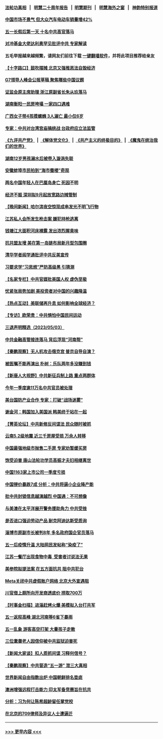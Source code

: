 #### [法轮功真相](https://github.com/gfw-breaker/truth/blob/master/README.md?t=0) &nbsp;&nbsp;|&nbsp;&nbsp; [明慧二十周年报告](https://github.com/gfw-breaker/mh-reports/blob/master/README.md?t=0) &nbsp;&nbsp;|&nbsp;&nbsp;[明慧期刊](https://github.com/gfw-breaker/mh-qikan) &nbsp;&nbsp;|&nbsp;&nbsp; [明慧海外之窗](https://github.com/gfw-breaker/mh-news/blob/master/README.md?t=0) &nbsp;&nbsp;|&nbsp;&nbsp; [神韵特别报道](https://github.com/gfw-breaker/mh-news/blob/master/shenyun.md?t=0)
#### [中国市场不景气 但大众汽车电动车销量增42%](../pages/nsc413/n13988240.md?t=05050343) 
#### [五一长假后第一天 十名中共高官落马](../pages/nsc413/n13988013.md?t=05050343) 
#### [对冲基金大佬达利奥罕见批评中共 专家解读](../pages/nsc413/n13988020.md?t=05050343) 
#### 五毛举报越来越频繁，请网友们前往下载 [一键翻墙软件](https://github.com/gfw-breaker/ssr-accounts)，并将此项目推荐给亲友
#### [【十字路口】鼓吹摆摊 北京又强推恶法自毁经济](../pages/nsc413/n13988125.md?t=05050343) 
#### [G7领导人峰会公报草稿 聚焦哪些中国议题](../pages/nsc413/n13988218.md?t=05050343) 
#### [证监会原主席助理 浙江原副省长朱从玖落马](../pages/nsc413/n13988012.md?t=05050343) 
#### [湖南衡阳一民房垮塌 一家四口遇难](../pages/nsc413/n13988096.md?t=05050343) 
#### [广西女子带4孩摸螺蛳 3人溺亡 最小仅6岁](../pages/nsc413/n13988062.md?t=05050343) 
#### [专家：中共对台湾宫庙搞统战 台政府应立法监管](../pages/nsc413/n13987739.md?t=05050343) 
#### [《九评共产党》](https://github.com/begood0513/9ping.md/blob/master/README.md) &nbsp;|&nbsp; [《解体党文化》](../../../../jtdwh.md/blob/master/README.md)  &nbsp;|&nbsp; [《共产主义的终极目的》](../../../../gczydzjmd.md/blob/master/README.md) &nbsp;|&nbsp; [《魔鬼在统治我们的世界》](../../../../mgztzwmdsj.md/blob/master/README.md) 
#### [湖南12岁男孩溺水后被卷入漩涡失联](../pages/nsc413/n13988014.md?t=05050343) 
#### [安徽蚌埠市民拍到“海市蜃楼”奇观](../pages/nsc413/n13988051.md?t=05050343) 
#### [两名中国年轻人在巴厘岛身亡 死因不明](../pages/nsc413/n13988048.md?t=05050343) 
#### [经济不振 深圳拟9月起放宽路边摊管制](../pages/nsc413/n13987951.md?t=05050343) 
#### [【晚间新闻】哈尔滨夜空惊现成串发光不明飞行物](../pages/nsc413/n13987933.md?t=05050343) 
#### [江苏私人会所发生枪击案 嫌犯持枪逃离](../pages/nsc413/n13987911.md?t=05050343) 
#### [钱塘江大面积河床裸露 发出浓烈腥臭味](../pages/nsc413/n13987840.md?t=05050343) 
#### [抗共盟友增 美在第一岛链布局新月型包围圈](../pages/nsc413/n13987651.md?t=05050343) 
#### [清华学者阎学通批评中共反美宣传](../pages/nsc413/n13987668.md?t=05050343) 
#### [习要求学“习思想”严防高级黑  引猜测](../pages/nsc413/n13986919.md?t=05050343) 
#### [【名家专栏】中共官媒批美国人权 虚伪至极](../pages/nsc413/n13986615.md?t=05050343) 
#### [忧紧张局势加剧 美投资者对中国的兴趣降温](../pages/nsc413/n13987377.md?t=05050343) 
#### [【热点互动】美联储再升息 如何影响全球经济？](../pages/nsc413/n13987595.md?t=05050343) 
#### [【专访】欧荣贵：中共惧怕中国民间运动](../pages/nsc413/n13987518.md?t=05050343) 
#### [三退声明精选（2023/05/03）](../pages/nsc413/n13987685.md?t=05050343) 
#### [中共金融高管接连落马 背后浮现“河南帮”](../pages/nsc413/n13987585.md?t=05050343) 
#### [【秦鹏观察】无人机攻击俄克宫 普京自导自演？](../pages/nsc413/n13987577.md?t=05050343) 
#### [被医嘱不能再演出 朴树：乐队两年多没赚到钱](../pages/nsc413/n13987479.md?t=05050343) 
#### [【新唐人大视野】中共新征兵制上路 重点两群体](../pages/nsc413/n13987415.md?t=05050343) 
#### [今年一季度逾11万名中共官员被处理](../pages/nsc413/n13987580.md?t=05050343) 
#### [美台国防产业合作 专家：打破“战场迷雾”](../pages/nsc413/n13987469.md?t=05050343) 
#### [谢金河：韩国加入美国派 韩美终于站在一起](../pages/nsc413/n13987185.md?t=05050343) 
#### [【菁英论坛】中共新修反间谍法 民众随时被抓](../pages/nsc413/n13987511.md?t=05050343) 
#### [云南5.2级地震 近三千房屋受损 万余人转移](../pages/nsc413/n13987485.md?t=05050343) 
#### [中国最强地级市抛售二手房 专家劝暂缓买房](../pages/nsc413/n13987491.md?t=05050343) 
#### [饱受迫害 唐山法轮功学员高振才夫妇相继离世](../pages/nsc413/n13987209.md?t=05050343) 
#### [中国1163家上市公司一季度亏损](../pages/nsc413/n13987539.md?t=05050343) 
#### [中国锂价暴跌7成 分析：中共将逼小企业降产能](../pages/nsc413/n13987515.md?t=05050343) 
#### [批中共封锁信息越演越烈 中国通：不可想像](../pages/nsc413/n13987498.md?t=05050343) 
#### [与美澳在太平洋展开警务援助角力 中共受挫](../pages/nsc413/n13987499.md?t=05050343) 
#### [是否进口强迫劳动产品 耐克阿迪达斯受质询](../pages/nsc413/n13987446.md?t=05050343) 
#### [淄博市原副市长被判8年 多名政府国企官员落马](../pages/nsc413/n13987225.md?t=05050343) 
#### [五一后疫情升温 大陆网民发帖称“染疫了”](../pages/nsc413/n13987422.md?t=05050343) 
#### [江苏一餐厅出现食物中毒  受害者讨说法无果](../pages/nsc413/n13987461.md?t=05050343) 
#### [美参院拟提法案 在五方面抗共 阻中共犯台](../pages/nsc413/n13987463.md?t=05050343) 
#### [Meta关闭中共虚假账户网络 北京大外宣遇阻](../pages/nsc413/n13987409.md?t=05050343) 
#### [川官借上厕所向开发商透底价 捞取700万](../pages/nsc413/n13987224.md?t=05050343) 
#### [【时事金扫描】进淄赶烤火爆 美模拟入台打共军](../pages/nsc413/n13987410.md?t=05050343) 
#### [五一返程高峰 湖北河南等6省下暴雨](../pages/nsc413/n13987419.md?t=05050343) 
#### [五一乱象 游客高空打架 大量孩子走散](../pages/nsc413/n13987182.md?t=05050343) 
#### [三位耄耋老人因信仰被中共监狱迫害死](../pages/nsc413/n13986618.md?t=05050343) 
#### [【新闻大家谈】扣人质抓间谍 习释何信号？](../pages/nsc413/n13987370.md?t=05050343) 
#### [【秦鹏观察】中共营造“五一游” 泄三大真相](../pages/nsc413/n13986885.md?t=05050343) 
#### [世界新闻自由指数出炉 中国朝鲜排名垫底](../pages/nsc413/n13987328.md?t=05050343) 
#### [澳洲增强远程打击能力 印太军备竞赛旨在抗共](../pages/nsc413/n13986157.md?t=05050343) 
#### [分析：习为何让陈希超龄留任掌党校](../pages/nsc413/n13987266.md?t=05050343) 
#### [在北京的709律师及异议人士遭逼迁](../pages/nsc413/n13986543.md?t=05050343) 

----
#### [ >>> 更早内容 <<< ](../indexes/nsc413-earlier.md)
